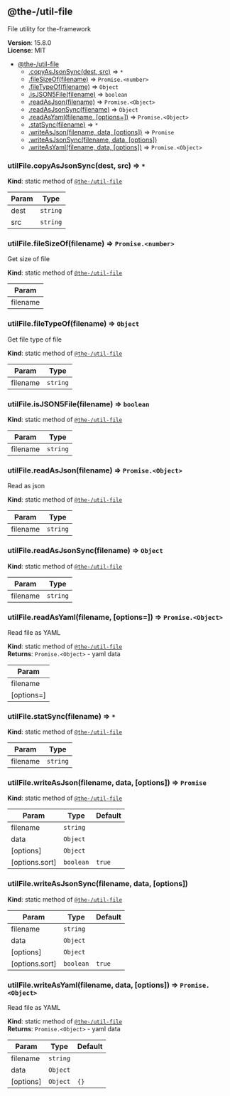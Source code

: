 <!--- Code generated by @the-/script-doc. DO NOT EDIT. -->

<a name="module_@the-/util-file"></a>

## @the-/util-file
File utility for the-framework

**Version**: 15.8.0  
**License**: MIT  

* [@the-/util-file](#module_@the-/util-file)
    * [.copyAsJsonSync(dest, src)](#module_@the-/util-file.copyAsJsonSync) ⇒ <code>\*</code>
    * [.fileSizeOf(filename)](#module_@the-/util-file.fileSizeOf) ⇒ <code>Promise.&lt;number&gt;</code>
    * [.fileTypeOf(filename)](#module_@the-/util-file.fileTypeOf) ⇒ <code>Object</code>
    * [.isJSON5File(filename)](#module_@the-/util-file.isJSON5File) ⇒ <code>boolean</code>
    * [.readAsJson(filename)](#module_@the-/util-file.readAsJson) ⇒ <code>Promise.&lt;Object&gt;</code>
    * [.readAsJsonSync(filename)](#module_@the-/util-file.readAsJsonSync) ⇒ <code>Object</code>
    * [.readAsYaml(filename, [options&#x3D;])](#module_@the-/util-file.readAsYaml) ⇒ <code>Promise.&lt;Object&gt;</code>
    * [.statSync(filename)](#module_@the-/util-file.statSync) ⇒ <code>\*</code>
    * [.writeAsJson(filename, data, [options])](#module_@the-/util-file.writeAsJson) ⇒ <code>Promise</code>
    * [.writeAsJsonSync(filename, data, [options])](#module_@the-/util-file.writeAsJsonSync)
    * [.writeAsYaml(filename, data, [options])](#module_@the-/util-file.writeAsYaml) ⇒ <code>Promise.&lt;Object&gt;</code>

<a name="module_@the-/util-file.copyAsJsonSync"></a>

### utilFile.copyAsJsonSync(dest, src) ⇒ <code>\*</code>
**Kind**: static method of [<code>@the-/util-file</code>](#module_@the-/util-file)  

| Param | Type |
| --- | --- |
| dest | <code>string</code> | 
| src | <code>string</code> | 

<a name="module_@the-/util-file.fileSizeOf"></a>

### utilFile.fileSizeOf(filename) ⇒ <code>Promise.&lt;number&gt;</code>
Get size of file

**Kind**: static method of [<code>@the-/util-file</code>](#module_@the-/util-file)  

| Param |
| --- |
| filename | 

<a name="module_@the-/util-file.fileTypeOf"></a>

### utilFile.fileTypeOf(filename) ⇒ <code>Object</code>
Get file type of file

**Kind**: static method of [<code>@the-/util-file</code>](#module_@the-/util-file)  

| Param | Type |
| --- | --- |
| filename | <code>string</code> | 

<a name="module_@the-/util-file.isJSON5File"></a>

### utilFile.isJSON5File(filename) ⇒ <code>boolean</code>
**Kind**: static method of [<code>@the-/util-file</code>](#module_@the-/util-file)  

| Param | Type |
| --- | --- |
| filename | <code>string</code> | 

<a name="module_@the-/util-file.readAsJson"></a>

### utilFile.readAsJson(filename) ⇒ <code>Promise.&lt;Object&gt;</code>
Read as json

**Kind**: static method of [<code>@the-/util-file</code>](#module_@the-/util-file)  

| Param | Type |
| --- | --- |
| filename | <code>string</code> | 

<a name="module_@the-/util-file.readAsJsonSync"></a>

### utilFile.readAsJsonSync(filename) ⇒ <code>Object</code>
**Kind**: static method of [<code>@the-/util-file</code>](#module_@the-/util-file)  

| Param | Type |
| --- | --- |
| filename | <code>string</code> | 

<a name="module_@the-/util-file.readAsYaml"></a>

### utilFile.readAsYaml(filename, [options&#x3D;]) ⇒ <code>Promise.&lt;Object&gt;</code>
Read file as YAML

**Kind**: static method of [<code>@the-/util-file</code>](#module_@the-/util-file)  
**Returns**: <code>Promise.&lt;Object&gt;</code> - yaml data  

| Param |
| --- |
| filename | 
| [options=] | 

<a name="module_@the-/util-file.statSync"></a>

### utilFile.statSync(filename) ⇒ <code>\*</code>
**Kind**: static method of [<code>@the-/util-file</code>](#module_@the-/util-file)  

| Param | Type |
| --- | --- |
| filename | <code>string</code> | 

<a name="module_@the-/util-file.writeAsJson"></a>

### utilFile.writeAsJson(filename, data, [options]) ⇒ <code>Promise</code>
**Kind**: static method of [<code>@the-/util-file</code>](#module_@the-/util-file)  

| Param | Type | Default |
| --- | --- | --- |
| filename | <code>string</code> |  | 
| data | <code>Object</code> |  | 
| [options] | <code>Object</code> |  | 
| [options.sort] | <code>boolean</code> | <code>true</code> | 

<a name="module_@the-/util-file.writeAsJsonSync"></a>

### utilFile.writeAsJsonSync(filename, data, [options])
**Kind**: static method of [<code>@the-/util-file</code>](#module_@the-/util-file)  

| Param | Type | Default |
| --- | --- | --- |
| filename | <code>string</code> |  | 
| data | <code>Object</code> |  | 
| [options] | <code>Object</code> |  | 
| [options.sort] | <code>boolean</code> | <code>true</code> | 

<a name="module_@the-/util-file.writeAsYaml"></a>

### utilFile.writeAsYaml(filename, data, [options]) ⇒ <code>Promise.&lt;Object&gt;</code>
Read file as YAML

**Kind**: static method of [<code>@the-/util-file</code>](#module_@the-/util-file)  
**Returns**: <code>Promise.&lt;Object&gt;</code> - yaml data  

| Param | Type | Default |
| --- | --- | --- |
| filename | <code>string</code> |  | 
| data | <code>Object</code> |  | 
| [options] | <code>Object</code> | <code>{}</code> | 

